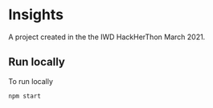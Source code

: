 # Insights

A project created in the the IWD HackHerThon March 2021.

## Run locally
To run locally 
```
npm start
```